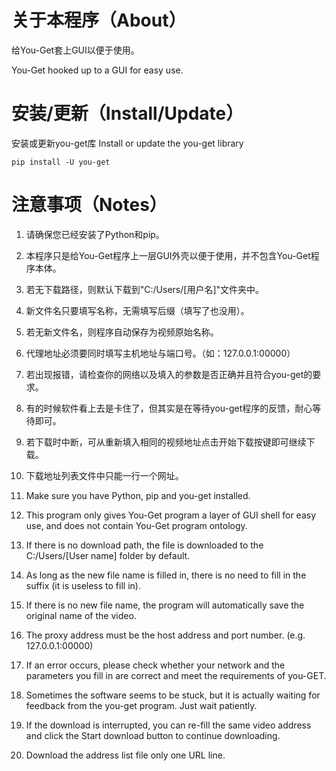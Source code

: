 # 关于本程序（About）

给You-Get套上GUI以便于使用。

You-Get hooked up to a GUI for easy use.

# 安装/更新（Install/Update）
安装或更新you-get库
Install or update the you-get library

```
pip install -U you-get
```

# 注意事项（Notes）

1. 请确保您已经安装了Python和pip。
2. 本程序只是给You-Get程序上一层GUI外壳以便于使用，并不包含You-Get程序本体。 
3. 若无下载路径，则默认下载到"C:/Users/[用户名]"文件夹中。
4. 新文件名只要填写名称，无需填写后缀（填写了也没用）。 
5. 若无新文件名，则程序自动保存为视频原始名称。 
6. 代理地址必须要同时填写主机地址与端口号。（如：127.0.0.1:00000） 
7. 若出现报错，请检查你的网络以及填入的参数是否正确并且符合you-get的要求。 
8. 有的时候软件看上去是卡住了，但其实是在等待you-get程序的反馈，耐心等待即可。 
9. 若下载时中断，可从重新填入相同的视频地址点击开始下载按键即可继续下载。 
10. 下载地址列表文件中只能一行一个网址。


1. Make sure you have Python, pip and you-get installed.
2. This program only gives You-Get program a layer of GUI shell for easy use, and does not contain You-Get program ontology.
3. If there is no download path, the file is downloaded to the C:/Users/[User name] folder by default.
4. As long as the new file name is filled in, there is no need to fill in the suffix (it is useless to fill in).
5. If there is no new file name, the program will automatically save the original name of the video.
6. The proxy address must be the host address and port number. (e.g. 127.0.0.1:00000)
7. If an error occurs, please check whether your network and the parameters you fill in are correct and meet the requirements of you-GET.
8. Sometimes the software seems to be stuck, but it is actually waiting for feedback from the you-get program. Just wait patiently.
9. If the download is interrupted, you can re-fill the same video address and click the Start download button to continue downloading.
10. Download the address list file only one URL line.